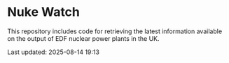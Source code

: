 # Nuke Watch

This repository includes code for retrieving the latest information available on the output of EDF nuclear power plants in the UK.

Last updated: 2025-08-14 19:13